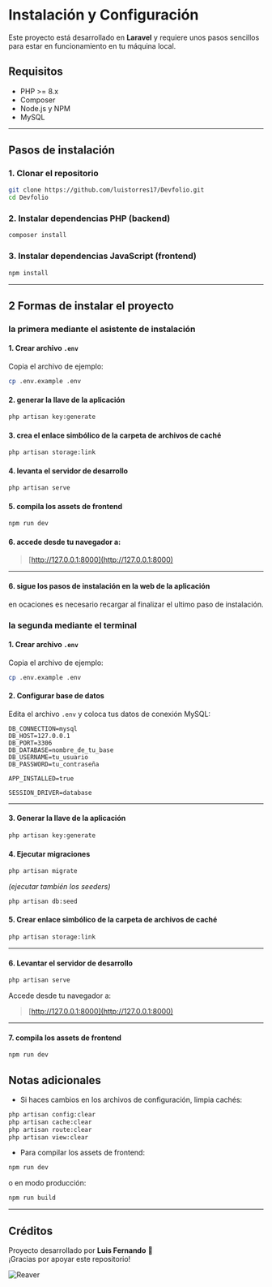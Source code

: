 # Instalación y Configuración

Este proyecto está desarrollado en **Laravel** y requiere unos pasos sencillos para estar en funcionamiento en tu máquina local.


## Requisitos

- PHP >= 8.x
- Composer
- Node.js y NPM
- MySQL


---

## Pasos de instalación

### 1. Clonar el repositorio

```bash
git clone https://github.com/luistorres17/Devfolio.git
cd Devfolio
```

### 2. Instalar dependencias PHP (backend)

```bash
composer install
```

### 3. Instalar dependencias JavaScript (frontend)

```bash
npm install
```

---

## 2 Formas de instalar el proyecto


### la primera mediante el asistente de instalación

#### 1. Crear archivo `.env`

Copia el archivo de ejemplo:

```bash
cp .env.example .env
```

#### 2. generar la llave de la aplicación

```bash
php artisan key:generate
```

#### 3. crea el enlace simbólico de la carpeta de archivos de caché

```bash
php artisan storage:link
```

#### 4. levanta el servidor de desarrollo

```bash
php artisan serve
```

#### 5. compila los assets de frontend

```bash
npm run dev
```

#### 6. accede desde tu navegador a:  
> [http://127.0.0.1:8000](http://127.0.0.1:8000)

---

#### 6. sigue los pasos de instalación en la web de la aplicación

en ocaciones es necesario recargar al finalizar el ultimo paso de instalación.


### la segunda mediante el terminal

#### 1. Crear archivo `.env`

Copia el archivo de ejemplo:

```bash
cp .env.example .env
```

#### 2. Configurar base de datos
Edita el archivo `.env` y coloca tus datos de conexión MySQL:

```dotenv
DB_CONNECTION=mysql
DB_HOST=127.0.0.1
DB_PORT=3306
DB_DATABASE=nombre_de_tu_base
DB_USERNAME=tu_usuario
DB_PASSWORD=tu_contraseña

APP_INSTALLED=true

SESSION_DRIVER=database
```

---


#### 3. Generar la llave de la aplicación

```bash
php artisan key:generate
```

#### 4.  Ejecutar migraciones

```bash
php artisan migrate
```

*(ejecutar también los seeders)*

```bash
php artisan db:seed
```

#### 5. Crear enlace simbólico de la carpeta de archivos de caché

```bash
php artisan storage:link
```

---

#### 6. Levantar el servidor de desarrollo

```bash
php artisan serve
```

Accede desde tu navegador a:  
> [http://127.0.0.1:8000](http://127.0.0.1:8000)

---


#### 7. compila los assets de frontend

```bash
npm run dev
```

## Notas adicionales

- Si haces cambios en los archivos de configuración, limpia cachés:

```bash
php artisan config:clear
php artisan cache:clear
php artisan route:clear
php artisan view:clear
```

- Para compilar los assets de frontend:

```bash
npm run dev
```
o en modo producción:

```bash
npm run build
```

---

## Créditos

Proyecto desarrollado por **Luis Fernando** 🚀  
¡Gracias por apoyar este repositorio!

![Reaver](https://media.tenor.com/zZFdvazBM_YAAAAM/reaver-starcraft.gif)